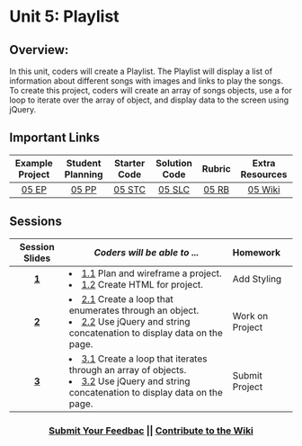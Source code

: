 # Unit 5: Playlist

## Overview: 
In this unit, coders will create a Playlist. The Playlist will display a list of information about different songs with images and links to play the songs. To create this project, coders will create an array of songs objects, use a for loop to iterate over the array of object, and display data to the screen using jQuery.
## Important Links

| Example Project | Student Planning |  Starter Code | Solution Code  | Rubric | Extra Resources |
|:-------:|:-------:|:-------:|:-------:|:-------:|:-------:|
| [05 EP](https://ScriptEdcurriculum.github.io/advanced_playlist_solution)| [05 PP](https://docs.google.com/document/d/1JBjicVmEc6TKg-6Mz4ET407vgrdO0nd6vUjBUftkJ4M) | [05 STC](https://github.com/ScriptEdcurriculum/advanced_playlist_startercode/blob/master/INSTRUCTIONS.md) | [05 SLC](https://github.com/ScriptEdcurriculum/advanced_playlist_solution) | [05 RB](https://drive.google.com/open?id=1sQxfNhRwnK7k08VMeSFkncODpbuCLDdk9Actey5YDVo) | [05 Wiki](https://github.com/ScriptEdcurriculum/curriculum17-18/wiki/2.-Advanced#unit-5-playlist) |

## Sessions 
|Session Slides|*Coders will be able to ...*|Homework|
|:-------:|-------|:-------|
|[**1**](https://docs.google.com/presentation/d/1r-jrg8aBtzApm5YOBokQ22VIBVAsLoqmr6PVx118h50/edit#slide=id.g1e220fa94a_0_30)| <li> [1.1]() Plan and wireframe a project. </li> <li> [1.2]() Create HTML for project. </li> |Add Styling|
|[**2**](https://docs.google.com/presentation/d/1wuoovzLYMnetA2Vv_YJ4Y5ZUlx2u2hBZM6Qc06sH3Tk/edit#slide=id.g1e220fa94a_0_30)| <li>[2.1]() Create a loop that enumerates through an  object. </li> <li>[2.2]() Use jQuery and string concatenation to display data on the page.</li> |Work on Project|
|[**3**](https://docs.google.com/presentation/d/1JA5HJ7zpyepBk3E9z0vDt1tlP_rnee-kdKTBnCwpr4k/edit#slide=id.g1e220fa94a_0_30)| <li>[3.1]() Create a loop that iterates through an array of objects.</li> <li>[3.2]() Use jQuery and string concatenation to display data on the page.</li> |Submit Project|

<h3 align="center"><a href="https://docs.google.com/forms/d/e/1FAIpQLSdmoYjRk6tqJHI5Y1ELjOZ7tiYj58dmoIBEeUaXK5ciIdljIg/viewform">Submit Your Feedbac</a> || <a href="https://github.com/ScriptEdcurriculum/curriculum17-18/wiki/2.-Advanced#unit-5-playlist">Contribute to the Wiki</a> </h3>
